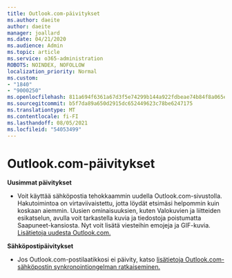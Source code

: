 ```yaml
---
title: Outlook.com-päivitykset
ms.author: daeite
author: daeite
manager: joallard
ms.date: 04/21/2020
ms.audience: Admin
ms.topic: article
ms.service: o365-administration
ROBOTS: NOINDEX, NOFOLLOW
localization_priority: Normal
ms.custom:
- "1840"
- "9000250"
ms.openlocfilehash: 811a694f6361a67d3f5e74299b144a922fdbeae74b84f8a065e3fe85db059087
ms.sourcegitcommit: b5f7da89a650d2915dc652449623c78be6247175
ms.translationtype: MT
ms.contentlocale: fi-FI
ms.lasthandoff: 08/05/2021
ms.locfileid: "54053499"
---
```

# <a name="outlookcom-updates"></a>Outlook.com-päivitykset

**Uusimmat päivitykset**

- Voit käyttää sähköpostia tehokkaammin uudella Outlook.com-sivustolla. Hakutoimintoa on virtaviivaistettu, jotta löydät etsimäsi helpommin kuin koskaan aiemmin. Uusien ominaisuuksien, kuten Valokuvien ja liitteiden esikatselun, avulla voit tarkastella kuvia ja tiedostoja poistumatta Saapuneet-kansiosta. Nyt voit lisätä viesteihin emojeja ja GIF-kuvia. [Lisätietoja uudesta Outlook.com.](https://support.office.com/article/40676ad0-c831-45ac-a023-5be633be798d?wt.mc_id=Office_Outlook_com_Alchemy)

**Sähköpostipäivitykset**

- Jos Outlook.com-postilaatikkosi ei päivity, katso [lisätietoja Outlook.com-sähköpostin synkronointiongelman ratkaiseminen.](https://support.office.com/article/d39e3341-8d79-4bf1-b3c7-ded602233642?wt.mc_id=Office_Outlook_com_Alchemy)